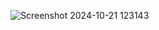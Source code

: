 ![Screenshot 2024-10-21 123143](https://github.com/user-attachments/assets/f2fc1380-935a-44fa-98cb-e18309a3766b)
